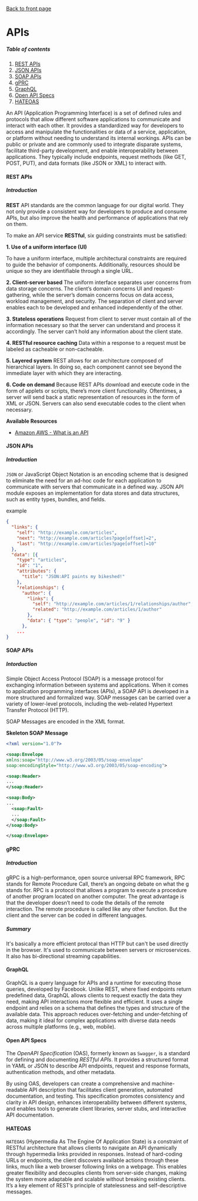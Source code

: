 [Back to front page](../readme.md)

# APIs

##### Table of contents

1. [REST APIs](#rest-apis)
2. [JSON APIs](#json-apis)
3. [SOAP APIs](#soap-apis)
4. [gPRC](#gprc)
5. [GraphQL](#graphql)
6. [Open API Specs](#open-api-specs)
7. [HATEOAS](#hateoas)

An API (Application Programming Interface) is a set of defined rules and protocols that allow different software applications to communicate and interact with each other. It provides a standardized way for developers to access and manipulate the functionalities or data of a service, application, or platform without needing to understand its internal workings. APIs can be public or private and are commonly used to integrate disparate systems, facilitate third-party development, and enable interoperability between applications. They typically include endpoints, request methods (like GET, POST, PUT), and data formats (like JSON or XML) to interact with.

#### REST APIs

##### Introduction

**REST** API standards are the common language for our digital world. They not only provide a consistent way for developers to produce and consume APIs, but also improve the health and performance of applications that rely on them.

To make an API service **RESTful**, six guiding constraints must be satisfied:

**1. Use of a uniform interface (UI)**

To have a uniform interface, multiple architectural constraints are required to guide the behavior of components. Additionally, resources should be unique so they are identifiable through a single URL.

**2. Client-server based**
The uniform interface separates user concerns from data storage concerns. The client’s domain concerns UI and request-gathering, while the server’s domain concerns focus on data access, workload management, and security. The separation of client and server enables each to be developed and enhanced independently of the other.

**3. Stateless operations**
Request from client to server must contain all of the information necessary so that the server can understand and process it accordingly. The server can’t hold any information about the client state.

**4. RESTful resource caching**
Data within a response to a request must be labeled as cacheable or non-cacheable.

**5. Layered system**
REST allows for an architecture composed of hierarchical layers. In doing so, each component cannot see beyond the immediate layer with which they are interacting.

**6. Code on demand**
Because REST APIs download and execute code in the form of applets or scripts, there’s more client functionality. Oftentimes, a server will send back a static representation of resources in the form of XML or JSON. Servers can also send executable codes to the client when necessary.

**Available Resources**

- [Amazon AWS - What is an API](https://aws.amazon.com/what-is/api/)

#### JSON APIs

##### Introduction

`JSON` or JavaScript Object Notation is an encoding scheme that is designed to eliminate the need for an ad-hoc code for each application to communicate with servers that communicate in a defined way. JSON API module exposes an implementation for data stores and data structures, such as entity types, bundles, and fields.

example

```JSON
{
  "links": {
    "self": "http://example.com/articles",
    "next": "http://example.com/articles?page[offset]=2",
    "last": "http://example.com/articles?page[offset]=10"
  },
  "data": [{
    "type": "articles",
    "id": "1",
    "attributes": {
      "title": "JSON:API paints my bikeshed!"
    },
    "relationships": {
      "author": {
        "links": {
          "self": "http://example.com/articles/1/relationships/author",
          "related": "http://example.com/articles/1/author"
        },
        "data": { "type": "people", "id": "9" }
      },
    ...
}
```

#### SOAP APIs

##### Intorduction

Simple Object Access Protocol (SOAP) is a message protocol for exchanging information between systems and applications. When it comes to application programming interfaces (APIs), a SOAP API is developed in a more structured and formalized way. SOAP messages can be carried over a variety of lower-level protocols, including the web-related Hypertext Transfer Protocol (HTTP).

SOAP Messages are encoded in the XML format.

**Skeleton SOAP Message**

```XML
<?xml version="1.0"?>

<soap:Envelope
xmlns:soap="http://www.w3.org/2003/05/soap-envelope"
soap:encodingStyle="http://www.w3.org/2003/05/soap-encoding">

<soap:Header>
...
</soap:Header>

<soap:Body>
...
  <soap:Fault>
  ...
  </soap:Fault>
</soap:Body>

</soap:Envelope>
```

#### gPRC

##### Introduction

gRPC is a high-performance, open source universal RPC framework, RPC stands for Remote Procedure Call, there’s an ongoing debate on what the g stands for. RPC is a protocol that allows a program to execute a procedure of another program located on another computer. The great advantage is that the developer doesn’t need to code the details of the remote interaction. The remote procedure is called like any other function. But the client and the server can be coded in different languages.

##### Summary

It's basically a more efficient protocal than HTTP but can't be used directly in the browser. It's used to communicate between servers or microservices. It also has bi-directional streaming capabilities.

#### GraphQL

GraphQL is a query language for APIs and a runtime for executing those queries, developed by Facebook. Unlike REST, where fixed endpoints return predefined data, GraphQL allows clients to request exactly the data they need, making API interactions more flexible and efficient. It uses a single endpoint and relies on a schema that defines the types and structure of the available data. This approach reduces over-fetching and under-fetching of data, making it ideal for complex applications with diverse data needs across multiple platforms (e.g., web, mobile).

#### Open API Specs

The _OpenAPI Specification_ (OAS), formerly known as `Swagger`, is a standard for defining and documenting _RESTful APIs_. It provides a structured format in YAML or JSON to describe API endpoints, request and response formats, authentication methods, and other metadata.

By using OAS, developers can create a comprehensive and machine-readable API description that facilitates client generation, automated documentation, and testing. This specification promotes consistency and clarity in API design, enhances interoperability between different systems, and enables tools to generate client libraries, server stubs, and interactive API documentation.

#### HATEOAS

`HATEOAS` (Hypermedia As The Engine Of Application State) is a constraint of RESTful architecture that allows clients to navigate an API dynamically through hypermedia links provided in responses. Instead of hard-coding URLs or endpoints, the client discovers available actions through these links, much like a web browser following links on a webpage. This enables greater flexibility and decouples clients from server-side changes, making the system more adaptable and scalable without breaking existing clients. It’s a key element of REST’s principle of statelessness and self-descriptive messages.
